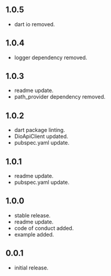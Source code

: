 ## 1.0.5

- dart io removed.

## 1.0.4

- logger dependency removed.

## 1.0.3

- readme update.
- path_provider dependency removed.

## 1.0.2

- dart package linting.
- DioApiClient updated.
- pubspec.yaml update.

## 1.0.1

- readme update.
- pubspec.yaml update.

## 1.0.0

- stable release.
- readme update.
- code of conduct added.
- example added.

## 0.0.1

- initial release.

